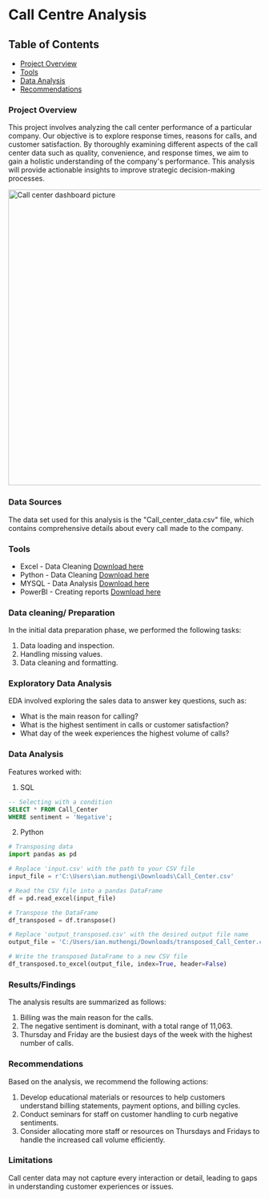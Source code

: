 # Call Centre Analysis

## Table of Contents

- [Project Overview](#project-overview)
- [Tools](#tools)
- [Data Analysis](#data-analysis)
- [Recommendations](#recommendations)

### Project Overview

This project involves analyzing the call center performance of a particular company. Our objective is to explore response times, reasons for calls, and customer satisfaction. By thoroughly examining different aspects of the call center data such as quality, convenience, and response times, we aim to gain a holistic understanding of the company's performance. This analysis will provide actionable insights to improve strategic decision-making processes.

<img width="590" alt="Call center dashboard picture" src="https://github.com/IanLiam/Call_Centre_Dashboard/assets/117744677/93121823-ba54-45ba-b8d6-fdd323c8b626">


### Data Sources
The data set used for this analysis is the "Call_center_data.csv" file, which contains comprehensive details about every call made to the company.

### Tools
- Excel - Data Cleaning  [Download here](https://www.microsoft.com/en-us/microsoft-365/download-office)
- Python - Data Cleaning  [Download here](https://www.anaconda.com/download)
- MYSQL - Data Analysis [Download here](https://www.mysql.com/)
- PowerBI - Creating reports  [Download here](https://powerbi.microsoft.com/en-us/downloads/)

### Data cleaning/ Preparation
In the initial data preparation phase, we performed the following tasks:

1. Data loading and inspection.
2. Handling missing values.
3. Data cleaning and formatting.

### Exploratory Data Analysis
EDA involved exploring the sales data to answer key questions, such as:

- What is the main reason for calling?
- What is the highest sentiment in calls or customer satisfaction?
- What day of the week experiences the highest volume of calls?

### Data Analysis
Features worked with:

1. SQL
```sql
-- Selecting with a condition
SELECT * FROM Call_Center
WHERE sentiment = 'Negative';
```

2. Python
```python
# Transposing data
import pandas as pd

# Replace 'input.csv' with the path to your CSV file
input_file = r'C:\Users\ian.muthengi\Downloads\Call_Center.csv'

# Read the CSV file into a pandas DataFrame
df = pd.read_excel(input_file)

# Transpose the DataFrame
df_transposed = df.transpose()

# Replace 'output_transposed.csv' with the desired output file name
output_file = 'C:/Users/ian.muthengi/Downloads/transposed_Call_Center.csv'

# Write the transposed DataFrame to a new CSV file
df_transposed.to_excel(output_file, index=True, header=False)
```

### Results/Findings
The analysis results are summarized as follows:

1. Billing was the main reason for the calls.
2. The negative sentiment is dominant, with a total range of 11,063.
3. Thursday and Friday are the busiest days of the week with the highest number of calls.

### Recommendations
Based on the analysis, we recommend the following actions:

1. Develop educational materials or resources to help customers understand billing statements, payment options, and billing cycles.
2. Conduct seminars for staff on customer handling to curb negative sentiments.
3. Consider allocating more staff or resources on Thursdays and Fridays to handle the increased call volume efficiently.

### Limitations
Call center data may not capture every interaction or detail, leading to gaps in understanding customer experiences or issues.
